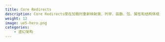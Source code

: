 ```yaml
---
title: Core Redirects
description: Core Redirects使在加载时重新映射类、列举、函数、包、属性和结构体成为可能。
weight: 12
image: ue5-hero.png
categories:
    - 虚幻架构
---
```

